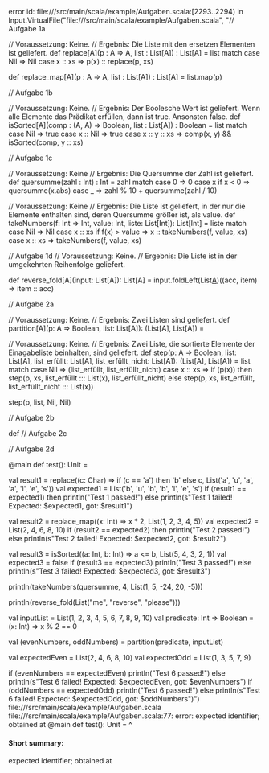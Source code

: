 error id: file://<WORKSPACE>/src/main/scala/example/Aufgaben.scala:[2293..2294) in Input.VirtualFile("file://<WORKSPACE>/src/main/scala/example/Aufgaben.scala", "// Aufgabe 1a

// Voraussetzung: Keine.
// Ergebnis: Die Liste mit den ersetzen Elementen ist geliefert.
def replace[A](p : A => A, list : List[A]) : List[A] =
    list match
        case Nil => Nil
        case x :: xs => p(x) :: replace(p, xs)

def replace_map[A](p : A => A, list : List[A]) : List[A] =
    list.map(p)


// Aufgabe 1b

// Voraussetzung: Keine.
// Ergebnis: Der Boolesche Wert ist geliefert. Wenn alle Elemente das Prädikat erfüllen, dann ist true. Ansonsten false.
def isSorted[A](comp : (A, A) => Boolean, list : List[A]) : Boolean =
    list match
        case Nil => true
        case x :: Nil => true
        case x :: y :: xs => comp(x, y) && isSorted(comp, y :: xs)


// Aufgabe 1c

// Voraussetzung: Keine
// Ergebnis: Die Quersumme der Zahl ist geliefert.
def quersumme(zahl : Int) : Int =
    zahl match
        case 0 => 0
        case x if x < 0 => quersumme(x.abs)
        case _ => zahl % 10 + quersumme(zahl / 10)

// Voraussetzung: Keine
// Ergebnis: Die Liste ist geliefert, in der nur die Elemente enthalten sind, deren Quersumme größer ist, als value.
def takeNumbers(f: Int => Int, value: Int, liste: List[Int]): List[Int] =
  liste match
    case Nil                     => Nil
    case x :: xs if f(x) > value => x :: takeNumbers(f, value, xs)
    case x :: xs                 => takeNumbers(f, value, xs)
    
    
// Aufgabe 1d
// Voraussetzung: Keine.
// Ergebnis: Die Liste ist in der umgekehrten Reihenfolge geliefert.

def reverse_fold[A](input: List[A]): List[A] =
  input.foldLeft(List[A]())((acc, item) => item :: acc)


// Aufgabe 2a

// Voraussetzung: Keine.
// Ergebnis: Zwei Listen sind geliefert.
def partition[A](p: A => Boolean, list: List[A]): (List[A], List[A]) =

  // Voraussetzung: Keine.
  // Ergebnis: Zwei Liste, die sortierte Elemente der Einagabeliste beinhalten, sind geliefert.
  def step(p: A => Boolean, list: List[A], list_erfüllt: List[A], list_erfüllt_nicht: List[A]): (List[A], List[A]) =
    list match
      case Nil => (list_erfüllt, list_erfüllt_nicht)
      case x :: xs =>
        if (p(x)) then step(p, xs, list_erfüllt ::: List(x), list_erfüllt_nicht)
        else step(p, xs, list_erfüllt, list_erfüllt_nicht ::: List(x))

  step(p, list, Nil, Nil)

// Aufgabe 2b

def 
// Aufgabe 2c

// Aufgabe 2d
    
    
@main def test(): Unit =

  val result1 = replace((c: Char) => if (c == 'a') then 'b' else c, List('a', 'u', 'a', 'a', 'l', 'e', 's'))
  val expected1 = List('b', 'u', 'b', 'b', 'l', 'e', 's')
  if (result1 == expected1) then println("Test 1 passed!")
  else println(s"Test 1 failed! Expected: $expected1, got: $result1")

  val result2 = replace_map((x: Int) => x * 2, List(1, 2, 3, 4, 5))
  val expected2 = List(2, 4, 6, 8, 10)
  if (result2 == expected2) then println("Test 2 passed!")
  else println(s"Test 2 failed! Expected: $expected2, got: $result2")

  val result3 = isSorted((a: Int, b: Int) => a <= b, List(5, 4, 3, 2, 1))
  val expected3 = false
  if (result3 == expected3) println("Test 3 passed!")
  else println(s"Test 3 failed! Expected: $expected3, got: $result3")

  println(takeNumbers(quersumme, 4, List(1, 5, -24, 20, -5)))

  println(reverse_fold(List("me", "reverse", "please")))

  val inputList = List(1, 2, 3, 4, 5, 6, 7, 8, 9, 10)
  val predicate: Int => Boolean = (x: Int) => x % 2 == 0

  val (evenNumbers, oddNumbers) = partition(predicate, inputList)

  val expectedEven = List(2, 4, 6, 8, 10)
  val expectedOdd = List(1, 3, 5, 7, 9)

  if (evenNumbers == expectedEven) println("Test 6 passed!")
  else println(s"Test 6 failed! Expected: $expectedEven, got: $evenNumbers")
  if (oddNumbers == expectedOdd) println("Test 6 passed!")
  else println(s"Test 6 failed! Expected: $expectedOdd, got: $oddNumbers")")
file://<WORKSPACE>/src/main/scala/example/Aufgaben.scala
file://<WORKSPACE>/src/main/scala/example/Aufgaben.scala:77: error: expected identifier; obtained at
@main def test(): Unit =
^
#### Short summary: 

expected identifier; obtained at